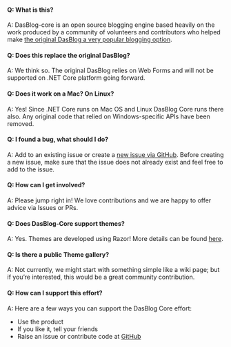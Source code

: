 #### Q: What is this?
A: DasBlog-core  is an open source blogging engine based heavily on the  work produced by a community of volunteers and contributors who helped make [the original DasBlog a very popular blogging option](https://github.com/shanselman/dasblog).


#### Q: Does this replace the original DasBlog?
A: We think so. The original DasBlog relies on Web Forms and will not be supported on .NET Core platform going forward.


#### Q: Does it work on a Mac?  On Linux?
A: Yes! Since .NET Core runs on Mac OS and Linux DasBlog Core runs there also. Any original code that relied on Windows-specific APIs have been removed.


#### Q: I found a bug, what should I do?
A: Add to an existing issue or create a [new issue via GitHub](https://github.com/poppastring/dasblog-core/issues). Before creating a new issue, make sure that the issue does not already exist and feel free to add to the issue.


#### Q: How can I get involved?
A: Please jump right in!  We love contributions and we are happy to offer advice via Issues or PRs.


#### Q: Does DasBlog-Core  support themes?
A: Yes. Themes are developed using Razor! More details can be found [here](https://github.com/poppastring/dasblog-core/wiki/4.-Designing-a-theme).


#### Q: Is there a public Theme gallery?
A: Not currently, we might start with something simple like a wiki page; but if you’re interested, this would be a great community contribution.


#### Q: How can I support this effort?
A: Here are a few ways you can support the DasBlog Core effort:
 * Use the product
 * If you like it, tell your friends
 * Raise an issue or contribute code at [GitHub](https://github.com/poppastring/dasblog-core)
